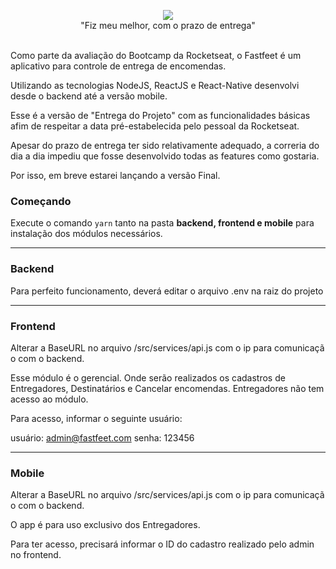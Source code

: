 <p align="center">
<img src="https://github.com/Rocketseat/bootcamp-gostack-desafio-03/blob/master/.github/logo.png"><br>
<span>"Fiz meu melhor, com o prazo de entrega"</span><br><br>
</p>


 

Como parte da avaliação do Bootcamp da Rocketseat, o Fastfeet é um aplicativo para controle de entrega de encomendas.

Utilizando as tecnologias NodeJS, ReactJS e React-Native desenvolvi desde o backend até a versão mobile.

Esse é a versão de "Entrega do Projeto" com as funcionalidades básicas afim de respeitar a data pré-estabelecida pelo pessoal da Rocketseat.

Apesar do prazo de entrega ter sido relativamente adequado, a correria do dia a dia impediu que fosse desenvolvido todas as features como gostaria.

Por isso, em breve estarei lançando a versão Final.

### Começando 

Execute o comando ```yarn``` tanto na pasta **backend, frontend e mobile** para instalação dos módulos necessários.

------------------------------------------------------------------------------------------------------

### Backend

Para perfeito funcionamento, deverá editar o arquivo .env na raiz do projeto

------------------------------------------------------------------------------------------------------

### Frontend

Alterar a BaseURL no arquivo /src/services/api.js com o ip para comunicaçã
o com o backend.

Esse módulo é o gerencial. Onde serão realizados os cadastros de Entregadores, Destinatários e Cancelar encomendas. 
Entregadores não tem acesso ao módulo.

Para acesso, informar o seguinte usuário:

usuário: admin@fastfeet.com
senha: 123456

------------------------------------------------------------------------------------------------------

### Mobile

Alterar a BaseURL no arquivo /src/services/api.js com o ip para comunicaçã
o com o backend.

O app é para uso exclusivo dos Entregadores. 

Para ter acesso, precisará informar o ID do cadastro realizado pelo admin no frontend.


